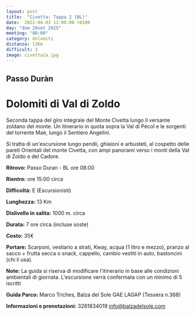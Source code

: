 ```yaml
---
layout: post
title:  "Civetta: Tappa 2 (BL)"
date:  2022-04-03 11:00:00 +0100
day: "dom 28set 2025"
meeting: "08:00"
category: dolomiti 
distanza: 13Km
difficult: 3
image: civetta2a.jpg
---
```


## Passo Duràn

# Dolomiti di Val di Zoldo

Seconda tappa del giro integrale del Monte Civetta lungo il versante zoldano del monte. Un itinerario in quota sopra la Val di Pécol e le sorgenti del torrente Maè, lungo il Sentiero Angelini. 

Si tratta di un'escursione lungo pendii, ghiaioni e arbusteti, al cospetto delle pareti Orientali del monte Civetta, con ampi panorami verso i monti della Val di Zoldo e del Cadore.


**Ritrovo:** Passo Duran - BL ore 08:00

**Rientro:** ore 15:00 circa 

**Difficoltà:** E (Escursionisti)

**Lunghezza:** 13 Km

**Dislivello in salita:**  1000 m. circa

**Durata:** 7 ore circa (incluse soste)

**Costo:** 35€ 


**Portare:** Scarponi, vestiario a strati, Kway, acqua (1 litro e mezzo), pranzo al sacco + frutta secca o snack, cappello, cambio vestiti in auto, bastoncini (chi li usa). 

**Note:** La guida si riserva di modificare l'itinerario in base alle condizioni ambientali di giornata. L'escursione verrà confermata con un minimo di 5 iscritti

**Guida Parco:** Marco Triches, Balza del Sole GAE LAGAP (Tessera n.368)

**Informazioni e prenotazioni:** 3281834019 info@balzadelsole.com 

